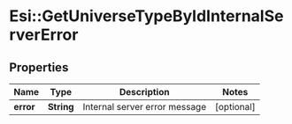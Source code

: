# Esi::GetUniverseTypeByIdInternalServerError

## Properties
Name | Type | Description | Notes
------------ | ------------- | ------------- | -------------
**error** | **String** | Internal server error message | [optional] 


